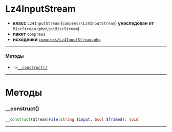 # Lz4InputStream

- **класс** `Lz4InputStream` (`compress\Lz4InputStream`) **унаследован от** `MiscStream` (`php\io\MiscStream`)
- **пакет** `compress`
- **исходники** [`compress/Lz4InputStream.php`](./src/main/resources/JPHP-INF/sdk/compress/Lz4InputStream.php)


---

#### Методы

- `->`[`__construct()`](#method-__construct)

---
# Методы

<a name="method-__construct"></a>

### __construct()
```php
__construct(Stream|File|string $input, bool $framed): void
```

---
